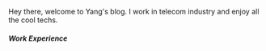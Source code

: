 Hey there, welcome to Yang's blog. I work in telecom industry and enjoy all the cool techs.


##### Work Experience


